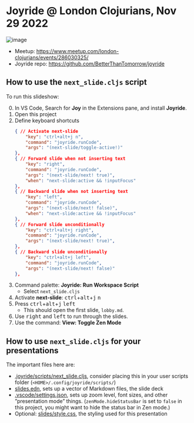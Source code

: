 # Joyride @ London Clojurians, Nov 29 2022

![image](https://user-images.githubusercontent.com/30010/204566090-b87659b0-942f-4809-b101-7e827d8c56ba.png)

* Meetup: https://www.meetup.com/london-clojurians/events/286030325/
* Joyride repo: https://github.com/BetterThanTomorrow/joyride

## How to use the `next_slide.cljs` script

To run this slideshow:

0. In VS Code, Search for **Joy** in the Extensions pane, and install **Joyride**.
1. Open this project
1. Define keyboard shortcuts
    ```json
    { // Activate next-slide
        "key": "ctrl+alt+j n",
        "command": "joyride.runCode",
        "args": "(next-slide/toggle-active!)"
    },
    { // Forward slide when not inserting text
        "key": "right",
        "command": "joyride.runCode",
        "args": "(next-slide/next! true)",
        "when": "next-slide:active && !inputFocus"
    },
    { // Backward slide when not inserting text
        "key": "left",
        "command": "joyride.runCode",
        "args": "(next-slide/next! false)",
        "when": "next-slide:active && !inputFocus"
    },
    { // Forward slide unconditionally
        "key": "ctrl+alt+j right",
        "command": "joyride.runCode",
        "args": "(next-slide/next! true)",
    },
    { // Backward slide unconditionally
        "key": "ctrl+alt+j left",
        "command": "joyride.runCode",
        "args": "(next-slide/next! false)"
    },
    ```
1. Command palette: **Joyride: Run Workspace Script**
   * Select `next_slide.cljs`
1. Activate **next-slide**: <kbd>ctrl</kbd>+<kbd>alt</kbd>+<kbd>j</kbd> <kbd>n</kbd>
1. Press <kbd>ctrl</kbd>+<kbd>alt</kbd>+<kbd>j</kbd> <kbd>left</kbd>
   * This should open the first slide, `lobby.md`.
1. Use <kbd>right</kbd> and <kbd>left</kbd> to run through the slides.
1. Use the command: **View: Toggle Zen Mode**

## How to use `next_slide.cljs` for your presentations

The important files here are:

* [.joyride/scripts/next_slide.cljs](.joyride/scripts/next_slide.cljs), consider placing this in your user scripts folder (`<HOME>/.config/joyride/scripts/`)
* [slides.edn](slides.edn), sets up a vector of Markdown files, the slide deck
* [.vscode/settings.json](.vscode/settings.json), sets up zoom level, font sizes, and other ”presentation mode” things. (`zenMode.hideStatusBar` is set to `false` in this project, you might want to hide the status bar in Zen mode.)
* Optional: [slides/style.css](slides/style.css), the styling used for this presentation

